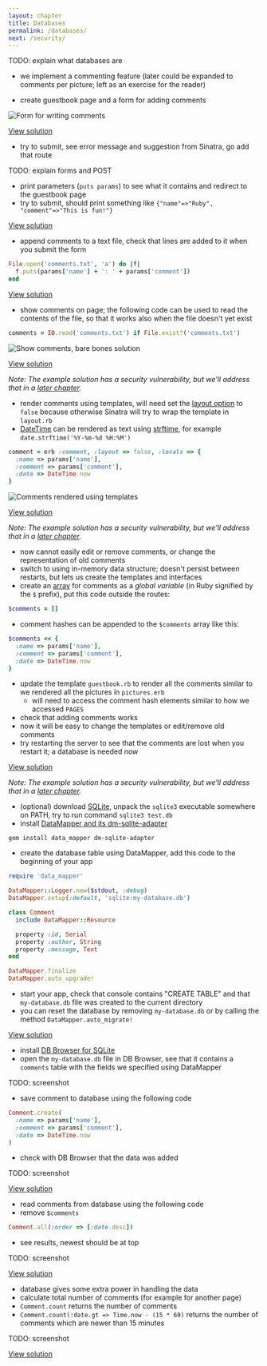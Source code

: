 ```yaml
---
layout: chapter
title: Databases
permalink: /databases/
next: /security/
---
```


TODO: explain what databases are

- we implement a commenting feature (later could be expanded to comments per picture; left as an exercise for the reader)

- create guestbook page and a form for adding comments

![Form for writing comments](/screenshots/comments-form.png)

[View solution](https://github.com/orfjackal/web-intro-project/commit/796018db7c92e03d10b72a453632a95743d4e572)

- try to submit, see error message and suggestion from Sinatra, go add that route

TODO: explain forms and POST

- print parameters (`puts params`) to see what it contains and redirect to the guestbook page
- try to submit, should print something like `{"name"=>"Ruby", "comment"=>"This is fun!"}`

[View solution](https://github.com/orfjackal/web-intro-project/commit/b4e967b6399704cf96ad541c231ebb6b7dac2aa3)

- append comments to a text file, check that lines are added to it when you submit the form

```ruby
File.open('comments.txt', 'a') do |f|
  f.puts(params['name'] + ': ' + params['comment'])
end
```

[View solution](https://github.com/orfjackal/web-intro-project/commit/93838d36bd66d22a3d6363abfb49dba0ef888498)

- show comments on page; the following code can be used to read the contents of the file, so that it works also when the file doesn't yet exist

```ruby
comments = IO.read('comments.txt') if File.exist?('comments.txt')
```

![Show comments, bare bones solution](/screenshots/comments-txt.png)

[View solution](https://github.com/orfjackal/web-intro-project/commit/1db02859480c0a2bccfcf748d9380ef66d3803a9)

*Note: The example solution has a security vulnerability, but we'll address that in a [later chapter](/security/).*

- render comments using templates, will need set the [layout option][sinatra-templates] to `false` because otherwise Sinatra will try to wrap the template in `layout.rb`
- [DateTime][ruby-datetime] can be rendered as text using [strftime][ruby-strftime], for example `date.strftime('%Y-%m-%d %H:%M')`

```ruby
comment = erb :comment, :layout => false, :locals => {
  :name => params['name'],
  :comment => params['comment'],
  :date => DateTime.now
}
```

![Comments rendered using templates](/screenshots/comments-html.png)

[View solution](https://github.com/orfjackal/web-intro-project/commit/0098815dfb61eae146992e1dd33e45b552ad9255)

*Note: The example solution has a security vulnerability, but we'll address that in a [later chapter](/security/).*

- now cannot easily edit or remove comments, or change the representation of old comments
- switch to using in-memory data structure; doesn't persist between restarts, but lets us create the templates and interfaces
- create an [array][ruby-array] for comments as a *global variable* (in Ruby signified by the `$` prefix), put this code outside the routes:

```ruby
$comments = []
```

- comment hashes can be appended to the `$comments` array like this:

```ruby
$comments << {
  :name => params['name'],
  :comment => params['comment'],
  :date => DateTime.now
}
```

- update the template `guestbook.rb` to render all the comments similar to we rendered all the pictures in `pictures.erb`
  - will need to access the comment hash elements similar to how we accessed `PAGES`
- check that adding comments works
- now it will be easy to change the templates or edit/remove old comments
- try restarting the server to see that the comments are lost when you restart it; a database is needed now

[View solution](https://github.com/orfjackal/web-intro-project/commit/243a1734f0b048eea92efc702a56767d88263034)

*Note: The example solution has a security vulnerability, but we'll address that in a [later chapter](/security/).*


- (optional) download [SQLite](https://www.sqlite.org/), unpack the `sqlite3` executable somewhere on PATH, try to run command `sqlite3 test.db`
- install [DataMapper and its dm-sqlite-adapter](http://datamapper.org/getting-started.html)

```
gem install data_mapper dm-sqlite-adapter
```

- create the database table using DataMapper, add this code to the beginning of your app

```ruby
require 'data_mapper'

DataMapper::Logger.new($stdout, :debug)
DataMapper.setup(:default, 'sqlite:my-database.db')

class Comment
  include DataMapper::Resource

  property :id, Serial
  property :author, String
  property :message, Text
end

DataMapper.finalize
DataMapper.auto_upgrade!
```

- start your app, check that console contains "CREATE TABLE" and that `my-database.db` file was created to the current directory
- you can reset the database by removing `my-database.db` or by calling the method `DataMapper.auto_migrate!`

[View solution](https://github.com/orfjackal/web-intro-project/commit/7ecc3c334c1638739e715723bb713d2bb1ac299f)

- install [DB Browser for SQLite][sqlitebrowser]
- open the `my-database.db` file in DB Browser, see that it contains a `comments` table with the fields we specified using DataMapper

TODO: screenshot

- save comment to database using the following code

```ruby
Comment.create(
  :name => params['name'],
  :comment => params['comment'],
  :date => DateTime.now
)
```

- check with DB Browser that the data was added

TODO: screenshot

[View solution](https://github.com/orfjackal/web-intro-project/commit/4ecec04e19f14b9aa9db4707bd6e16fccf85cf5c)


- read comments from database using the following code
- remove `$comments`

```ruby
Comment.all(:order => [:date.desc])
```

- see results, newest should be at top

TODO: screenshot

[View solution](https://github.com/orfjackal/web-intro-project/commit/58e00d040dd690349a86b1bd1e0fb84688bd1a45)

- database gives some extra power in handling the data
- calculate total number of comments (for example for another page)
- `Comment.count` returns the number of comments
- `Comment.count(:date.gt => Time.now - (15 * 60)` returns the number of comments which are newer than 15 minutes

TODO: screenshot

[View solution](https://github.com/orfjackal/web-intro-project/commit/24d24573e294081346063722869b2334abbe3157)


[sinatra-templates]: http://www.sinatrarb.com/intro.html#Views%20/%20Templates
[ruby-datetime]: http://docs.ruby-lang.org/en/2.2.0/DateTime.html
[ruby-strftime]: http://docs.ruby-lang.org/en/2.2.0/DateTime.html#method-i-strftime
[ruby-array]: http://docs.ruby-lang.org/en/2.2.0/Array.html
[sqlitebrowser]: http://sqlitebrowser.org/
